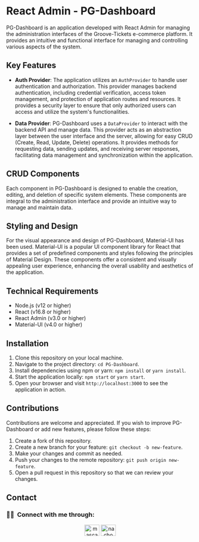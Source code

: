 # **React Admin - PG-Dashboard**

PG-Dashboard is an application developed with React Admin for managing the administration interfaces of the Groove-Tickets e-commerce platform. It provides an intuitive and functional interface for managing and controlling various aspects of the system.

## Key Features

- **Auth Provider**: The application utilizes an `AuthProvider` to handle user authentication and authorization. This provider manages backend authentication, including credential verification, access token management, and protection of application routes and resources. It provides a security layer to ensure that only authorized users can access and utilize the system's functionalities.

- **Data Provider**: PG-Dashboard uses a `DataProvider` to interact with the backend API and manage data. This provider acts as an abstraction layer between the user interface and the server, allowing for easy CRUD (Create, Read, Update, Delete) operations. It provides methods for requesting data, sending updates, and receiving server responses, facilitating data management and synchronization within the application.

## CRUD Components

Each component in PG-Dashboard is designed to enable the creation, editing, and deletion of specific system elements. These components are integral to the administration interface and provide an intuitive way to manage and maintain data.

## Styling and Design

For the visual appearance and design of PG-Dashboard, Material-UI has been used. Material-UI is a popular UI component library for React that provides a set of predefined components and styles following the principles of Material Design. These components offer a consistent and visually appealing user experience, enhancing the overall usability and aesthetics of the application.

## Technical Requirements

- Node.js (v12 or higher)
- React (v16.8 or higher)
- React Admin (v3.0 or higher)
- Material-UI (v4.0 or higher)

## Installation

1. Clone this repository on your local machine.
2. Navigate to the project directory: `cd PG-Dashboard`.
3. Install dependencies using npm or yarn: `npm install` or `yarn install`.
4. Start the application locally: `npm start` or `yarn start`.
5. Open your browser and visit `http://localhost:3000` to see the application in action.

## Contributions

Contributions are welcome and appreciated. If you wish to improve PG-Dashboard or add new features, please follow these steps:

1. Create a fork of this repository.
2. Create a new branch for your feature: `git checkout -b new-feature`.
3. Make your changes and commit as needed.
4. Push your changes to the remote repository: `git push origin new-feature`.
5. Open a pull request in this repository so that we can review your changes.

## Contact

<h3> 🤝🏻 &nbsp;Connect with me through: </h3>

<p align="center">
<a href="https://linkedin.com/in/mascarenhas-developer/" target="blank"><img align="center" src="https://raw.githubusercontent.com/rahuldkjain/github-profile-readme-generator/master/src/images/icons/Social/linked-in-alt.svg" alt="mascarenhas-developer/" height="30" width="40" /></a>
<a href="https://instagram.com/nachomascarenhas/" target="blank"><img align="center" src="https://raw.githubusercontent.com/rahuldkjain/github-profile-readme-generator/master/src/images/icons/Social/instagram.svg" alt="nachomascarenhas/" height="30" width="40" /></a>
</p>
